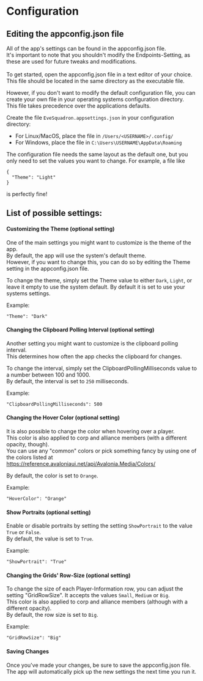 # Configuration

## Editing the appconfig.json file

All of the app's settings can be found in the appconfig.json file.<br />
It's important to note that you shouldn't modify the Endpoints-Setting, as these are used for future tweaks and modifications.<br />
<br />
To get started, open the appconfig.json file in a text editor of your choice.<br />
This file should be located in the same directory as the executable file.

However, if you don't want to modify the default configuration file, you can create your own file in your operating systems configuration directory.<br />
This file takes precedence over the applications defaults.

Create the file `EveSquadron.appsettings.json` in your configuration directory:
* For Linux/MacOS, place the file in `/Users/<USERNAME>/.config/`
* For Windows, place the file in `C:\Users\USERNAME\AppData\Roaming`

The configuration file needs the same layout as the default one, but you only need to set the values you want to change.
For example, a file like
```
{
  "Theme": "Light"
}
```
is perfectly fine!

## List of possible settings:

#### Customizing the Theme (optional setting)

One of the main settings you might want to customize is the theme of the app.<br />
By default, the app will use the system's default theme.<br />
However, if you want to change this, you can do so by editing the Theme setting in the appconfig.json file.

To change the theme, simply set the Theme value to either `Dark`, `Light`, or leave it empty to use the system default.
By default it is set to use your systems settings.

Example:
```
"Theme": "Dark"
```

#### Changing the Clipboard Polling Interval (optional setting)

Another setting you might want to customize is the clipboard polling interval.<br />
This determines how often the app checks the clipboard for changes.<br />

To change the interval, simply set the ClipboardPollingMilliseconds value to a number between 100 and 1000.<br />
By default, the interval is set to `250` milliseconds.<br />

Example:
```
"ClipboardPollingMilliseconds": 500
```

#### Changing the Hover Color (optional setting)

It is also possible to change the color when hovering over a player.<br />
This color is also applied to corp and alliance members (with a different opacity, though).<br />
You can use any "common" colors or pick something fancy by using one of the colors listed at https://reference.avaloniaui.net/api/Avalonia.Media/Colors/ <br />

By default, the color is set to `Orange`.

Example:
```
"HoverColor": "Orange"
```

#### Show Portraits (optional setting)

Enable or disable portraits by setting the setting `ShowPortrait` to the value `True` or `False`.<br />
By default, the value is set to `True`.

Example:
```
"ShowPortrait": "True"
```

#### Changing the Grids' Row-Size (optional setting)

To change the size of each Player-Information row, you can adjust the setting "GridRowSize".
It accepts the values `Small`, `Medium` or `Big`.<br />
This color is also applied to corp and alliance members (although with a different opacity).<br />
By default, the row size is set to `Big`.

Example:
```
"GridRowSize": "Big"
```

#### Saving Changes

Once you've made your changes, be sure to save the appconfig.json file.<br />
The app will automatically pick up the new settings the next time you run it.